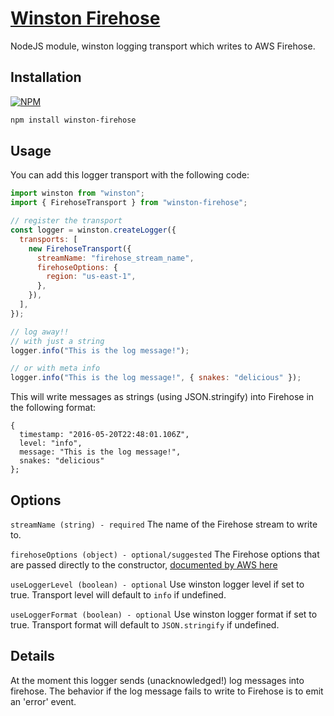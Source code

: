 # [Winston Firehose](https://www.philkallos.com/winston-firehose/)

NodeJS module, winston logging transport which writes to AWS Firehose.

## Installation

[![NPM](https://nodei.co/npm/winston-firehose.png?compact=true)](https://nodei.co/npm/winston-firehose/)

```bash
npm install winston-firehose
```

## Usage

You can add this logger transport with the following code:

```javascript
import winston from "winston";
import { FirehoseTransport } from "winston-firehose";

// register the transport
const logger = winston.createLogger({
  transports: [
    new FirehoseTransport({
      streamName: "firehose_stream_name",
      firehoseOptions: {
        region: "us-east-1",
      },
    }),
  ],
});

// log away!!
// with just a string
logger.info("This is the log message!");

// or with meta info
logger.info("This is the log message!", { snakes: "delicious" });
```

This will write messages as strings (using JSON.stringify) into Firehose in the following format:

```
{
  timestamp: "2016-05-20T22:48:01.106Z",
  level: "info",
  message: "This is the log message!",
  snakes: "delicious"
};
```

## Options

`streamName (string) - required` The name of the Firehose stream to write to.

`firehoseOptions (object) - optional/suggested` The Firehose options that are passed directly to the constructor,
[documented by AWS here](http://docs.aws.amazon.com/AWSJavaScriptSDK/latest/AWS/Firehose.html#constructor-property)

`useLoggerLevel (boolean) - optional` Use winston logger level if set to true. Transport level will default to `info` if undefined.

`useLoggerFormat (boolean) - optional` Use winston logger format if set to true. Transport format will default to `JSON.stringify` if undefined.

## Details

At the moment this logger sends (unacknowledged!) log messages into firehose. The behavior if the log
message fails to write to Firehose is to emit an 'error' event.
